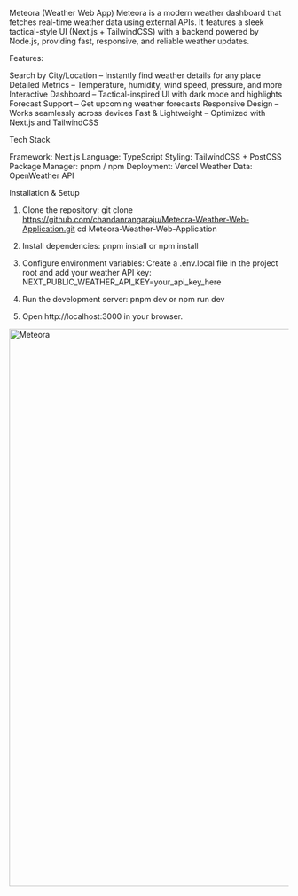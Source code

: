 Meteora (Weather Web App)
Meteora is a modern weather dashboard that fetches real-time weather data using external APIs.
It features a sleek tactical-style UI (Next.js + TailwindCSS) with a backend powered by Node.js, providing fast, responsive, and reliable weather updates.


Features:

Search by City/Location – Instantly find weather details for any place
Detailed Metrics – Temperature, humidity, wind speed, pressure, and more
Interactive Dashboard – Tactical-inspired UI with dark mode and highlights
Forecast Support – Get upcoming weather forecasts
Responsive Design – Works seamlessly across devices
Fast & Lightweight – Optimized with Next.js and TailwindCSS


Tech Stack

Framework: Next.js
Language: TypeScript
Styling: TailwindCSS + PostCSS
Package Manager: pnpm / npm
Deployment: Vercel
Weather Data: OpenWeather API


Installation & Setup

1. Clone the repository:
git clone https://github.com/chandanrangaraju/Meteora-Weather-Web-Application.git
cd Meteora-Weather-Web-Application

2. Install dependencies:
pnpm install
or
npm install

3. Configure environment variables: Create a .env.local file in the project root and add your weather
API key:
NEXT_PUBLIC_WEATHER_API_KEY=your_api_key_here

4. Run the development server:
pnpm dev
or
npm run dev

5. Open http://localhost:3000 in your browser.


<img width="1920" height="1007" alt="Meteora" src="https://github.com/user-attachments/assets/7846f6a6-c85a-4767-ae33-ce7a589af101" />

